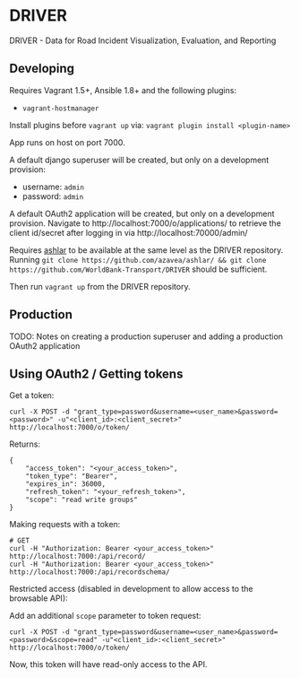 # DRIVER
DRIVER - Data for Road Incident Visualization, Evaluation, and Reporting 


## Developing

Requires Vagrant 1.5+, Ansible 1.8+ and the following plugins:
  - `vagrant-hostmanager`

Install plugins before `vagrant up` via: `vagrant plugin install <plugin-name>`

App runs on host on port 7000.

A default django superuser will be created, but only on a development provision:
  - username: `admin`
  - password: `admin`

A default OAuth2 application will be created, but only on a development provision.
Navigate to http://localhost:7000/o/applications/ to retrieve the client id/secret after
logging in via http://localhost:70000/admin/

Requires [ashlar](https://github.com/azavea/ashlar/) to be available at the same level as
the DRIVER repository. Running `git clone https://github.com/azavea/ashlar/ && git clone
https://github.com/WorldBank-Transport/DRIVER` should be sufficient.

Then run `vagrant up` from the DRIVER repository.

## Production

TODO: Notes on creating a production superuser and adding a production OAuth2 application


## Using OAuth2 / Getting tokens

Get a token:
```
curl -X POST -d "grant_type=password&username=<user_name>&password=<password>" -u"<client_id>:<client_secret>" http://localhost:7000/o/token/
```

Returns:
```
{
    "access_token": "<your_access_token>",
    "token_type": "Bearer",
    "expires_in": 36000,
    "refresh_token": "<your_refresh_token>",
    "scope": "read write groups"
}
```

Making requests with a token:
```
# GET
curl -H "Authorization: Bearer <your_access_token>" http://localhost:7000:/api/record/
curl -H "Authorization: Bearer <your_access_token>" http://localhost:7000:/api/recordschema/
```

Restricted access (disabled in development to allow access to the browsable API):

Add an additional `scope` parameter to token request:
```
curl -X POST -d "grant_type=password&username=<user_name>&password=<password>&scope=read" -u"<client_id>:<client_secret>" http://localhost:7000/o/token/
```

Now, this token will have read-only access to the API.
